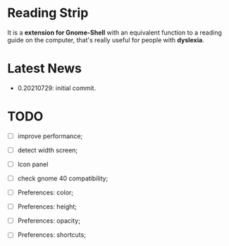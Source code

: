 # Reading Strip
It is a **extension for Gnome-Shell** with an equivalent function to a reading guide on the computer, that's really useful for people with **dyslexia**.

# Latest News
- 0.20210729: initial commit.

# TODO
- [ ] improve performance;
- [ ] detect width screen;
- [ ] Icon panel
- [ ] check gnome 40 compatibility;

- [ ] Preferences: color;
- [ ] Preferences: height;
- [ ] Preferences: opacity;
- [ ] Preferences: shortcuts;
